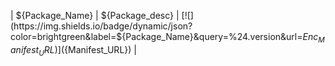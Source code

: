 | ${Package_Name} | ${Package_desc} | [![](https://img.shields.io/badge/dynamic/json?color=brightgreen&label=${Package_Name}&query=%24.version&url=${Enc_Manifest_URL})](${Manifest_URL}) |
